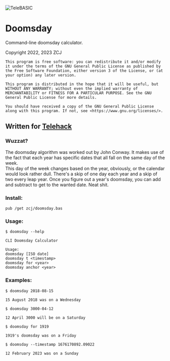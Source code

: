 ![TeleBASIC](https://raw.githubusercontent.com/telehack-foundation/.github/main/profile/svg/telebasic.svg)
# Doomsday
Command-line doomsday calculator.  

Copyright 2022, 2023 ZCJ
```
This program is free software: you can redistribute it and/or modify it under the terms of the GNU General Public License as published by the Free Software Foundation, either version 3 of the License, or (at your option) any later version.

This program is distributed in the hope that it will be useful, but WITHOUT ANY WARRANTY; without even the implied warranty of MERCHANTABILITY or FITNESS FOR A PARTICULAR PURPOSE. See the GNU General Public License for more details.

You should have received a copy of the GNU General Public License along with this program. If not, see <https://www.gnu.org/licenses/>. 
```
## Written for [Telehack](https://telehack.com/)

### Wuzzat? 

The doomsday algorithm was worked out by John Conway.  It makes use of the fact
that each year has specific dates that all fall on the same day of the week.  
This day of the week changes based on the year, obviously, or the calendar
would look rather dull.  There's a skip of one day each year and a skip of two
every leap year.  Once you figure out a year's doomsday, you can add and
subtract to get to the wanted date.  Neat shit.   

### Install:

`pub /get zcj/doomsday.bas`

### Usage:
```
$ doomsday --help

CLI Doomsday Calculator

Usage:
doomsday [ISO date]
doomsday t <timestamp>
doomsday for <year>
doomsday anchor <year>
```

### Examples:
```
$ doomsday 2018-08-15

15 August 2018 was on a Wednesday
```
```
$ doomsday 3000-04-12

12 April 3000 will be on a Saturday
```
```
$ doomsday for 1919

1919's doomsday was on a Friday
```
```
$ doomsday --timestamp 1676170892.09022

12 February 2023 was on a Sunday
```
